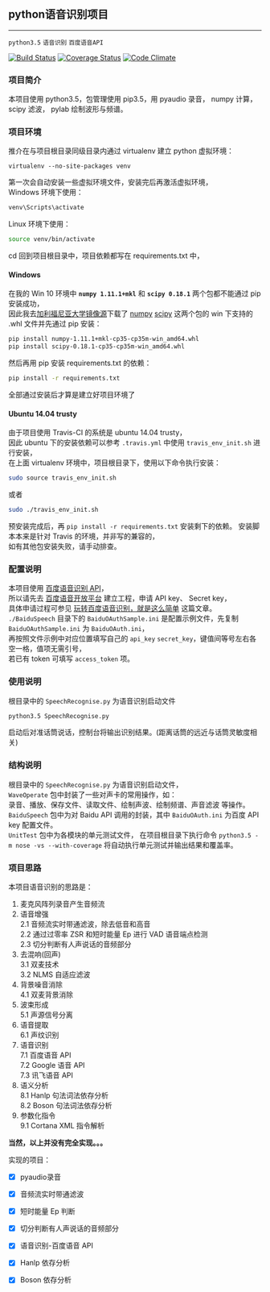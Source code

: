 ## python语音识别项目
----------------------------------------------
`python3.5` `语音识别` `百度语音API`

[![Build Status](https://api.travis-ci.org/zthxxx/python-Speech_Recognition.png?branch=master)](https://travis-ci.org/zthxxx/python-Speech_Recognition)
[![Coverage Status](https://coveralls.io/repos/github/zthxxx/python-Speech_Recognition/badge.svg?branch=master)](https://coveralls.io/github/zthxxx/python-Speech_Recognition?branch=master)
[![Code Climate](https://codeclimate.com/github/zthxxx/python-Speech_Recognition/badges/gpa.svg)](https://codeclimate.com/github/zthxxx/python-Speech_Recognition)

### 项目简介

本项目使用 python3.5，包管理使用 pip3.5，用 pyaudio 录音， numpy 计算， scipy 滤波， pylab 绘制波形与频谱。


### 项目环境

推介在与项目根目录同级目录内通过 virtualenv 建立 python 虚拟环境：
```bash?linenums
virtualenv --no-site-packages venv
```
第一次会自动安装一些虚拟环境文件，安装完后再激活虚拟环境，  
Windows 环境下使用：
```bash
venv\Scripts\activate
```
Linux 环境下使用：
```bash
source venv/bin/activate
```

cd 回到项目根目录中，项目依赖都写在 requirements.txt 中，  

#### Windows

在我的 Win 10 环境中 **`numpy 1.11.1+mkl`** 和 **`scipy 0.18.1`** 两个包都不能通过 pip 安装成功，  
因此我去[加利福尼亚大学镜像源](http://www.lfd.uci.edu/~gohlke/pythonlibs/)下载了 
[numpy](http://www.lfd.uci.edu/~gohlke/pythonlibs/dp2ng7en/numpy-1.11.2rc1+mkl-cp35-cp35m-win_amd64.whl) 
[scipy](http://www.lfd.uci.edu/~gohlke/pythonlibs/dp2ng7en/scipy-0.18.1-cp35-cp35m-win_amd64.whl) 
这两个包的 win 下支持的 .whl 文件并先通过 pip 安装：
```bash
pip install numpy-1.11.1+mkl-cp35-cp35m-win_amd64.whl
pip install scipy-0.18.1-cp35-cp35m-win_amd64.whl
```
然后再用 pip 安装 requirements.txt 的依赖：
```bash
pip install -r requirements.txt
```
全部通过安装后才算是建立好项目环境了  

#### Ubuntu 14.04 trusty

由于项目使用 Travis-CI 的系统是 ubuntu 14.04 trusty，  
因此 ubuntu 下的安装依赖可以参考 `.travis.yml` 中使用 `travis_env_init.sh` 进行安装，  
在上面 virtualenv 环境中，项目根目录下，使用以下命令执行安装：  
```bash
sudo source travis_env_init.sh
```
或者
```bash
sudo ./travis_env_init.sh
```
预安装完成后，再 `pip install -r requirements.txt` 安装剩下的依赖。 
安装脚本本来是针对 Travis 的环境，并非写的兼容的，  
如有其他包安装失败，请手动排查。  


### 配置说明

本项目使用 [百度语音识别 API](http://yuyin.baidu.com/docs/asr/57)，  
所以请先去 [百度语音开放平台](http://yuyin.baidu.com/) 建立工程，申请 API key、 Secret key，  
具体申请过程可参见 [玩转百度语音识别，就是这么简单](http://www.cnblogs.com/bigdataZJ/p/SpeechRecognition.html) 这篇文章。  
`./BaiduSpeech` 目录下的 `BaiduOAuthSample.ini` 是配置示例文件，先复制 `BaiduOAuthSample.ini` 为 `BaiduOAuth.ini`，  
再按照文件示例中对应位置填写自己的 `api_key` `secret_key`，键值间等号左右各空一格，值项无需引号，  
若已有 token 可填写 `access_token` 项。


### 使用说明

根目录中的 `SpeechRecognise.py` 为语音识别启动文件
```bash
python3.5 SpeechRecognise.py
```
启动后对准话筒说话，控制台将输出识别结果。(距离话筒的远近与话筒灵敏度相关)


### 结构说明

根目录中的 `SpeechRecognise.py` 为语音识别启动文件，  
`WaveOperate` 包中封装了一些对声卡的常用操作，如：  
录音、播放、保存文件、读取文件、绘制声波、绘制频谱、声音滤波 等操作。  
`BaiduSpeech` 包中为对 Baidu API 调用的封装，其中 `BaiduOAuth.ini` 为百度 API key 配置文件。  
`UnitTest` 包中为各模块的单元测试文件，
在项目根目录下执行命令 `python3.5 -m nose -vs --with-coverage` 将自动执行单元测试并输出结果和覆盖率。


### 项目思路

本项目语音识别的思路是：  

1. 麦克风阵列录音产生音频流  
2. 语音增强  
    2.1 音频流实时带通滤波，除去低音和高音  
    2.2 通过过零率 ZSR 和短时能量 Ep 进行 VAD 语音端点检测  
    2.3 切分判断有人声说话的音频部分  
3. 去混响(回声)  
    3.1 双麦技术  
    3.2 NLMS 自适应滤波  
4. 背景噪音消除  
    4.1 双麦背景消除  
5. 波束形成  
    5.1 声源信号分离   
6. 语音提取  
    6.1 声纹识别  
7. 语音识别  
    7.1 百度语音 API  
    7.2 Google 语音 API  
    7.3 讯飞语音 API  
8. 语义分析  
    8.1 Hanlp 句法词法依存分析  
    8.2 Boson 句法词法依存分析  
9. 参数化指令  
    9.1 Cortana XML 指令解析  

**当然，以上并没有完全实现。。。**

实现的项目：  

- [x] pyaudio录音  
- [x] 音频流实时带通滤波  
- [x] 短时能量 Ep 判断  
- [x] 切分判断有人声说话的音频部分  
- [x] 语音识别-百度语音 API  
- [x] Hanlp 依存分析  
- [x] Boson 依存分析  








